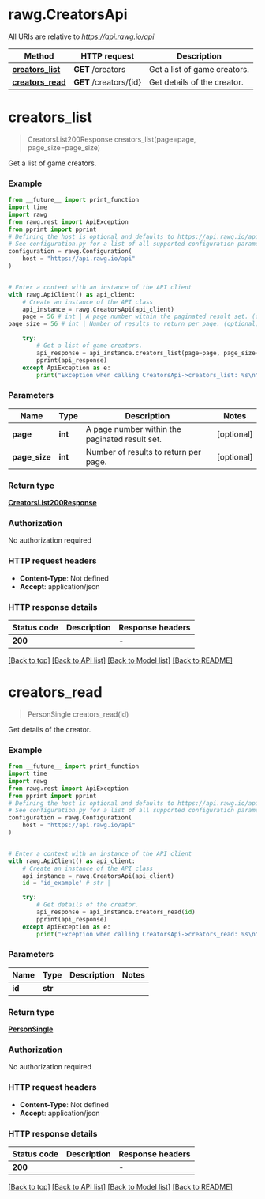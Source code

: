 # rawg.CreatorsApi

All URIs are relative to *https://api.rawg.io/api*

Method | HTTP request | Description
------------- | ------------- | -------------
[**creators_list**](CreatorsApi.md#creators_list) | **GET** /creators | Get a list of game creators.
[**creators_read**](CreatorsApi.md#creators_read) | **GET** /creators/{id} | Get details of the creator.


# **creators_list**
> CreatorsList200Response creators_list(page=page, page_size=page_size)

Get a list of game creators.

### Example

```python
from __future__ import print_function
import time
import rawg
from rawg.rest import ApiException
from pprint import pprint
# Defining the host is optional and defaults to https://api.rawg.io/api
# See configuration.py for a list of all supported configuration parameters.
configuration = rawg.Configuration(
    host = "https://api.rawg.io/api"
)


# Enter a context with an instance of the API client
with rawg.ApiClient() as api_client:
    # Create an instance of the API class
    api_instance = rawg.CreatorsApi(api_client)
    page = 56 # int | A page number within the paginated result set. (optional)
page_size = 56 # int | Number of results to return per page. (optional)

    try:
        # Get a list of game creators.
        api_response = api_instance.creators_list(page=page, page_size=page_size)
        pprint(api_response)
    except ApiException as e:
        print("Exception when calling CreatorsApi->creators_list: %s\n" % e)
```

### Parameters

Name | Type | Description  | Notes
------------- | ------------- | ------------- | -------------
 **page** | **int**| A page number within the paginated result set. | [optional] 
 **page_size** | **int**| Number of results to return per page. | [optional] 

### Return type

[**CreatorsList200Response**](CreatorsList200Response.md)

### Authorization

No authorization required

### HTTP request headers

 - **Content-Type**: Not defined
 - **Accept**: application/json

### HTTP response details
| Status code | Description | Response headers |
|-------------|-------------|------------------|
**200** |  |  -  |

[[Back to top]](#) [[Back to API list]](../README.md#documentation-for-api-endpoints) [[Back to Model list]](../README.md#documentation-for-models) [[Back to README]](../README.md)

# **creators_read**
> PersonSingle creators_read(id)

Get details of the creator.

### Example

```python
from __future__ import print_function
import time
import rawg
from rawg.rest import ApiException
from pprint import pprint
# Defining the host is optional and defaults to https://api.rawg.io/api
# See configuration.py for a list of all supported configuration parameters.
configuration = rawg.Configuration(
    host = "https://api.rawg.io/api"
)


# Enter a context with an instance of the API client
with rawg.ApiClient() as api_client:
    # Create an instance of the API class
    api_instance = rawg.CreatorsApi(api_client)
    id = 'id_example' # str | 

    try:
        # Get details of the creator.
        api_response = api_instance.creators_read(id)
        pprint(api_response)
    except ApiException as e:
        print("Exception when calling CreatorsApi->creators_read: %s\n" % e)
```

### Parameters

Name | Type | Description  | Notes
------------- | ------------- | ------------- | -------------
 **id** | **str**|  | 

### Return type

[**PersonSingle**](PersonSingle.md)

### Authorization

No authorization required

### HTTP request headers

 - **Content-Type**: Not defined
 - **Accept**: application/json

### HTTP response details
| Status code | Description | Response headers |
|-------------|-------------|------------------|
**200** |  |  -  |

[[Back to top]](#) [[Back to API list]](../README.md#documentation-for-api-endpoints) [[Back to Model list]](../README.md#documentation-for-models) [[Back to README]](../README.md)

